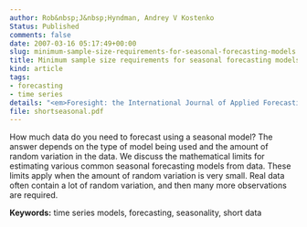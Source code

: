 ```yaml
---
author: Rob&nbsp;J&nbsp;Hyndman, Andrey V Kostenko
Status: Published
comments: false
date: 2007-03-16 05:17:49+00:00
slug: minimum-sample-size-requirements-for-seasonal-forecasting-models
title: Minimum sample size requirements for seasonal forecasting models
kind: article
tags:
- forecasting
- time series
details: "<em>Foresight: the International Journal of Applied Forecasting</em> <b>6</b>, 12-15"
file: shortseasonal.pdf
---
```



How much data do you need to forecast using a seasonal model? The answer depends on the type of model being used and the amount of random variation in the data. We discuss the mathematical limits for estimating various common seasonal forecasting models from data. These limits apply when the amount of random variation is very small. Real data often contain a lot of random variation, and then many more observations are required.

**Keywords:** time series models, forecasting, seasonality, short data
